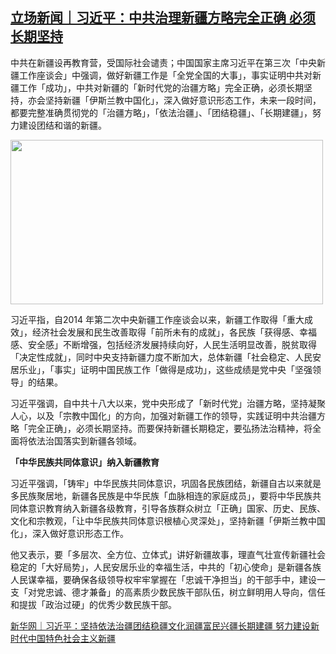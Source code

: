 <!--1601172677000-->
[立场新闻｜习近平：中共治理新疆方略完全正确 必须长期坚持](https://chinadigitaltimes.net/chinese/2020/09/%e7%ab%8b%e5%9c%ba%e6%96%b0%e9%97%bb%ef%bd%9c%e4%b9%a0%e8%bf%91%e5%b9%b3%ef%bc%9a%e4%b8%ad%e5%85%b1%e6%b2%bb%e7%90%86%e6%96%b0%e7%96%86%e6%96%b9%e7%95%a5%e5%ae%8c%e5%85%a8%e6%ad%a3%e7%a1%ae-%e5%bf%85/)
------

<p>中共在新疆设再教育营，受国际社会谴责；中国国家主席习近平在第三次「中央新疆工作座谈会」中强调，做好新疆工作是「全党全国的大事」，事实证明中共对新疆工作「成功」，中共对新疆的「新时代党的治疆方略」完全正确，必须长期坚持，亦会坚持新疆「伊斯兰教中国化」，深入做好意识形态工作，未来一段时间，都要完整准确贯彻党的「治疆方略」，「依法治疆」、「团结稳疆」、「长期建疆」，努力建设团结和谐的新疆。</p><p><img loading="lazy" class="aligncenter wp-image-656548" src="https://chinadigitaltimes.net/chinese/files/2020/09/习近平谈新疆政策.png" alt="" width="500" height="263" srcset="https://chinadigitaltimes.net/chinese/files/2020/09/习近平谈新疆政策.png 600w, https://chinadigitaltimes.net/chinese/files/2020/09/习近平谈新疆政策-300x158.png 300w" sizes="(max-width: 500px) 100vw, 500px" /></p><p>习近平指，自2014 年第二次中央新疆工作座谈会以来，新疆工作取得「重大成效」，经济社会发展和民生改善取得「前所未有的成就」，各民族「获得感、幸福感、安全感」不断增强，包括经济发展持续向好，人民生活明显改善，脱贫取得「决定性成就」，同时中央支持新疆力度不断加大，总体新疆「社会稳定、人民安居乐业」，「事实」证明中国民族工作「做得是成功」，这些成绩是党中央「坚强领导」的结果。</p><p>习近平强调，自中共十八大以来，党中央形成了「新时代党」治疆方略，坚持凝聚人心，以及「宗教中国化」的方向，加强对新疆工作的领导，实践证明中共治疆方略「完全正确」，必须长期坚持。而要保持新疆长期稳定，要弘扬法治精神，将全面将依法治国落实到新疆各领域。</p><p><strong>「中华民族共同体意识」纳入新疆教育</strong></p><p>习近平强调，「铸牢」中华民族共同体意识，巩固各民族团结，新疆自古以来就是多民族聚居地，新疆各民族是中华民族「血脉相连的家庭成员」，要将中华民族共同体意识教育纳入新疆各级教育，引导各族群众树立「正确」国家、历史、民族、文化和宗教观，「让中华民族共同体意识根植心灵深处」，坚持新疆「伊斯兰教中国化」，深入做好意识形态工作。</p><p>他又表示，要「多层次、全方位、立体式」讲好新疆故事，理直气壮宣传新疆社会稳定的「大好局势」，人民安居乐业的幸福生活，中共的「初心使命」是新疆各族人民谋幸福，要确保各级领导权牢牢掌握在「忠诚干净担当」的干部手中，建设一支「对党忠诚、德才兼备」的高素质少数民族干部队伍，树立鲜明用人导向，信任和提拔「政治过硬」的优秀少数民族干部。</p><p><a href="http://www.xinhuanet.com/politics/2020-09/26/c_1126544371.htm">新华网｜习近平：坚持依法治疆团结稳疆文化润疆富民兴疆长期建疆 努力建设新时代中国特色社会主义新疆</a></p>
